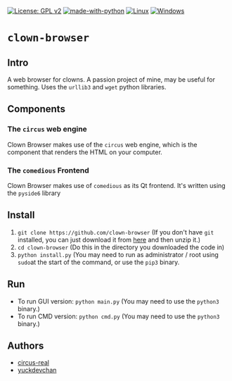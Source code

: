 [![License: GPL v2](https://img.shields.io/badge/License-GPL_v2-blue.svg)](https://www.gnu.org/licenses/old-licenses/gpl-2.0.en.html)
[![made-with-python](https://img.shields.io/badge/Made%20with-Python-1f425f.svg)](https://www.python.org/)
[![Linux](https://svgshare.com/i/Zhy.svg)](https://svgshare.com/i/Zhy.svg)
[![Windows](https://badgen.net/badge/icon/windows?icon=windows&label)](https://microsoft.com/windows/)
# `clown-browser`
## Intro
A web browser for clowns. A passion project of mine, may be useful for something. Uses the `urllib3` and `wget` python libraries.
## Components
### The `circus` web engine
Clown Browser makes use of the `circus` web engine, which is the component that renders the HTML on your computer.
### The `comedious` Frontend
Clown Browser makes use of `comedious` as its Qt frontend. It's written using the `pyside6` library
## Install
1. `git clone https://github.com/clown-browser` (If you don't have `git` installed, you can just download it from [here](https://github.com/yuckdevchan/clown-browser/archive/refs/heads/main.zip) and then unzip it.)
2. `cd clown-browser` (Do this in the directory you downloaded the code in)
3. `python install.py` (You may need to run as administrator / root using `sudo`at the start of the command, or use the `pip3` binary.
## Run
- To run GUI version: `python main.py` (You may need to use the `python3` binary.)
- To run CMD version: `python cmd.py` (You may need to use the `python3` binary.)
## Authors
- [circus-real](https://github.com/circus-real)
- [yuckdevchan](https://github.com/yuckdevchan)
